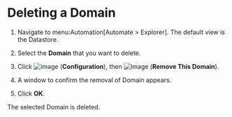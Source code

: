 # Deleting a Domain

1.  Navigate to menu:Automation\[Automate \> Explorer\]. The default
    view is the Datastore.

2.  Select the **Domain** that you want to delete.

3.  Click ![image](../images/1847.png) (**Configuration**), then
    ![image](../images/1861.png) (**Remove This Domain**).

4.  A window to confirm the removal of Domain appears.

5.  Click **OK**.

The selected Domain is deleted.
